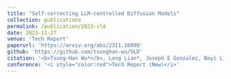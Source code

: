 ```yaml
---
title: "Self-correcting LLM-controlled Diffusion Models"
collection: publications
permalink: /publication/2023-sld
date: 2023-11-27
venue: 'Tech Report'
paperurl: 'https://arxiv.org/abs/2311.16090'
github: 'https://github.com/tsunghan-wu/SLD'
citation: '<b>Tsung-Han Wu*</b>, Long Lian*, Joseph E Gonzalez, Boyi Li, Trevor Darrell'
conference: '<i style="color:red">Tech Report (New)</i>'
---
```

